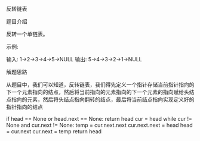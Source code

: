 反转链表

题目介绍

反转一个单链表。

示例:

输入: 1->2->3->4->5->NULL
输出: 5->4->3->2->1->NULL

解题思路

从题目中，我们可以知道，反转链表，我们得先定义一个指针存储当前指针指向的下一个元素指向的结点，然后将当前指向的元素指向的下一个元素的指向赋给头结点指向的元素，然后将头结点指向翻转的结点，最后将当前结点指向实现定义好的指针指向的结点

if head == None or head.next == None:
	return head
cur = head
while cur != None and cur.next != None:
	temp = cur.next.next
    cur.next.next = head
    head = cur.next
    cur.next = temp
return head
